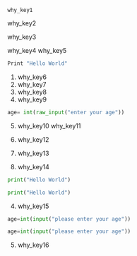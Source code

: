 ```ngMeta
why_key1
```

why_key2



why_key3




why_key4
why_key5


```python
Print "Hello World"
```
1. why_key6
2. why_key7
3. why_key8
4. why_key9
```python
age= int(raw_input("enter your age"))
```
5. why_key10
why_key11



1. why_key12
2. why_key13
3. why_key14
```python
print("Hello World")
```
```python
print("Hello World")
```
4. why_key15
```python
age=int(input("please enter your age"))
```
```python
age=int(input("please enter your age"))
```
5. why_key16

